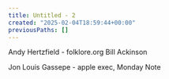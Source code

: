```yaml
---
title: Untitled - 2
created: "2025-02-04T18:59:44+00:00"
previousPaths: []
---
```

Andy Hertzfield - folklore.org
Bill Ackinson

Jon Louis Gassepe - apple exec, Monday Note

